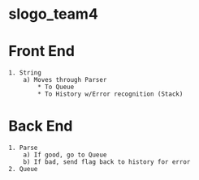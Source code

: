 # slogo_team4

# Front End
	1. String
		a) Moves through Parser
			* To Queue
			* To History w/Error recognition (Stack)



# Back End
	1. Parse 
		a) If good, go to Queue
		b) If bad, send flag back to history for error
	2. Queue
